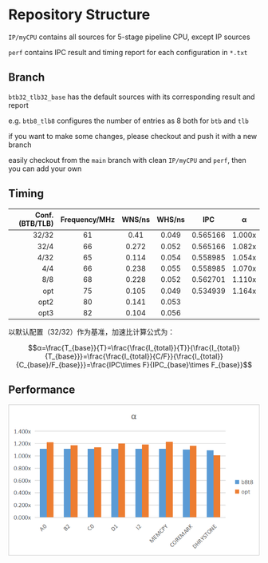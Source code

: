 # Repository Structure

`IP/myCPU` contains all sources for 5-stage pipeline CPU, except IP sources

`perf` contains IPC result and timing report for each configuration in `*.txt`

## Branch

`btb32_tlb32_base` has the default sources with its corresponding result and report

e.g. `btb8_tlb8` configures the number of entries as 8 both for `btb` and `tlb`

if you want to make some changes, please checkout and push it with a new branch

easily checkout from the `main` branch with clean `IP/myCPU` and `perf`, then you can add your own

## Timing

| Conf.(BTB/TLB) | Frequency/MHz | WNS/ns | WHS/ns |   IPC    | α  |
| -------------: | :-----------: | :----: | :----: | :------: | ----- |
|          32/32 |      61       |  0.41  | 0.049  | 0.565166 | 1.000x |
|           32/4 |      66       | 0.272  | 0.052  | 0.565166 | 1.082x |
|           4/32 |      65       | 0.114  | 0.054  | 0.558985 | 1.054x |
|            4/4 |      66       | 0.238  | 0.055  | 0.558985 | 1.070x |
|            8/8 |      68       | 0.228  | 0.052  | 0.562701 | 1.110x |
|            opt |      75       | 0.105  | 0.049  | 0.534939 | 1.164x |
| opt2 | 80 | 0.141 | 0.053 |  |  |
| opt3 | 82 | 0.104 | 0.056 |  |  |

以默认配置（32/32）作为基准，加速比计算公式为：

$$α=\frac{T_{base}}{T}=\frac{\frac{I_{total}}{T}}{\frac{I_{total}}{T_{base}}}=\frac{\frac{I_{total}}{C/F}}{\frac{I_{total}}{C_{base}/F_{base}}}=\frac{IPC\times F}{IPC_{base}\times F_{base}}$$
## Performance
![](./asserts/alpha.png)







